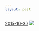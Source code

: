```yaml
---
layout: post
---
```


<p>
  <time><a href="/443">2015-10-30</a></time>
  <a href="/443"><img src="{{ site.assets_url }}/443-640.jpg" srcset="{{ site.assets_url }}/443-1280.jpg 1280w, {{ site.assets_url }}/443-960.jpg 960w, {{ site.assets_url }}/443-640.jpg 640w, {{ site.assets_url }}/443-320.jpg 320w" sizes="(min-width: 700px) 50vw, calc(100vw - 2rem)" /></a>
</p>
